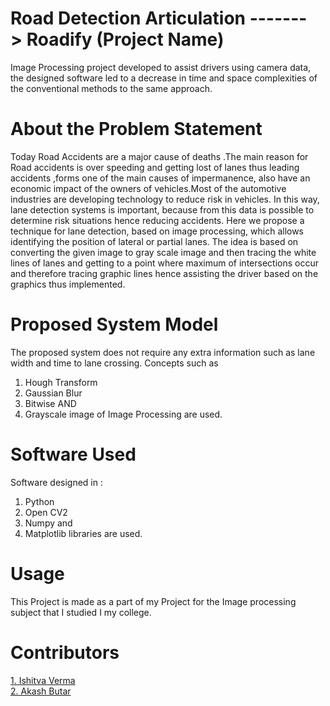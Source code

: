 # Road Detection Articulation -------> Roadify (Project Name)

Image Processing project developed to assist drivers using camera data, the designed software led to a decrease in time and space complexities of the conventional
methods to the same approach.

# About the Problem Statement

Today Road Accidents are a major cause of deaths .The main reason for Road accidents is over speeding and getting lost of lanes thus leading accidents ,forms one of
the main causes of impermanence, also have an economic impact of the owners of vehicles.Most of the automotive industries are developing technology to reduce risk
in vehicles. In this way, lane detection systems is important, because from this data is possible to determine risk situations hence reducing accidents. Here we
propose a technique for lane detection, based on image processing, which allows identifying the position of lateral or partial lanes. The idea is based on
converting the given image to gray scale image and then tracing the white lines of lanes and getting to a point where maximum of intersections occur and therefore
tracing graphic lines hence assisting the driver based on the graphics thus implemented.

# Proposed System Model

The proposed system does not require any extra information such as lane width and time to lane crossing. Concepts such as 
1. Hough Transform 
2. Gaussian Blur 
3. Bitwise AND 
4. Grayscale image of Image Processing are used.

# Software Used

Software designed in :
1. Python 
2. Open CV2
3. Numpy and 
4. Matplotlib libraries are used.

# Usage 
This Project is made as a part of my Project for the Image processing subject that I studied I my college.

# Contributors
<a href = "https://github.com/ISHITVAVERMA">1. Ishitva Verma </a></br>
<a href = "https://github.com/Akash708231">2. Akash Butar </a></br>
